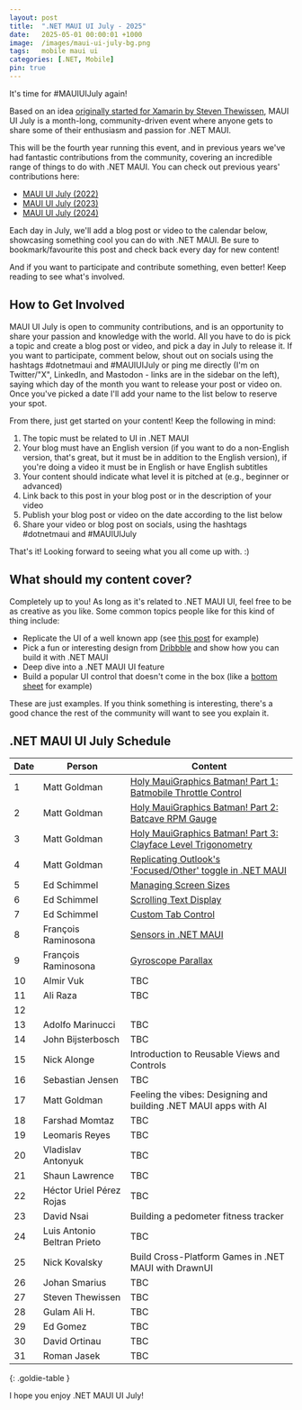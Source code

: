 ```yaml
---
layout: post
title:  ".NET MAUI UI July - 2025"
date:   2025-05-01 00:00:01 +1000
image:  /images/maui-ui-july-bg.png
tags:   mobile maui ui
categories: [.NET, Mobile]
pin: true
---
```


It's time for #MAUIUIJuly again!

Based on an idea [originally started for Xamarin by Steven Thewissen](https://thewissen.io/introducing-xamarin-ui-july/), MAUI UI July is a month-long, community-driven event where anyone gets to share some of their enthusiasm and passion for .NET MAUI.

This will be the fourth year running this event, and in previous years we've had fantastic contributions from the community, covering an incredible range of things to do with .NET MAUI. You can check out previous years' contributions here:

* [MAUI UI July (2022)](/posts/maui-ui-july)
* [MAUI UI July (2023)](/posts/maui-ui-july-23)
* [MAUI UI July (2024)](/posts/mauiuijuly-24/)

Each day in July, we'll add a blog post or video to the calendar below, showcasing something cool you can do with .NET MAUI. Be sure to bookmark/favourite this post and check back every day for new content!

And if you want to participate and contribute something, even better! Keep reading to see what's involved.

## How to Get Involved

MAUI UI July is open to community contributions, and is an opportunity to share your passion and knowledge with the world. All you have to do is pick a topic and create a blog post or video, and pick a day in July to release it. If you want to participate, comment below, shout out on socials using the hashtags #dotnetmaui and #MAUIUIJuly or ping me directly (I'm on Twitter/"X", LinkedIn, and Mastodon - links are in the sidebar on the left), saying which day of the month you want to release your post or video on. Once you've picked a date I'll add your name to the list below to reserve your spot.

From there, just get started on your content! Keep the following in mind:

1. The topic must be related to UI in .NET MAUI
2. Your blog must have an English version (if you want to do a non-English version, that's great, but it must be in addition to the English version), if you're doing a video it must be in English or have English subtitles
3. Your content should indicate what level it is pitched at (e.g., beginner or advanced)
4. Link back to this post in your blog post or in the description of your video
5. Publish your blog post or video on the date according to the list below
6. Share your video or blog post on socials, using the hashtags #dotnetmaui and #MAUIUIJuly

That's it! Looking forward to seeing what you all come up with. :)

## What should my content cover?

Completely up to you! As long as it's related to .NET MAUI UI, feel free to be as creative as you like. Some common topics people like for this kind of thing include:

* Replicate the UI of a well known app (see [this post](/posts/outlook-clone) for example)
* Pick a fun or interesting design from [Dribbble](https://dribbble.com) and show how you can build it with .NET MAUI
* Deep dive into a .NET MAUI UI feature
* Build a popular UI control that doesn't come in the box (like a [bottom sheet](https://blogs.xgenoapps.com/post/2022/07/23/maui-bottom-sheet) for example)

These are just examples. If you think something is interesting, there's a good chance the rest of the community will want to see you explain it.


## .NET MAUI UI July Schedule

| Date | Person                      | Content                                                                                                                      |
| ---- | --------------------------- | ---------------------------------------------------------------------------------------------------------------------------- |
| 1    | Matt Goldman                | [Holy MauiGraphics Batman! Part 1: Batmobile Throttle Control](/posts/batmobile-part-1/)                                     |
| 2    | Matt Goldman                | [Holy MauiGraphics Batman! Part 2: Batcave RPM Gauge](/posts/batmobile-part-2)                                               |
| 3    | Matt Goldman                | [Holy MauiGraphics Batman! Part 3: Clayface Level Trigonometry](/posts/batmobile-part-3)                                     |
| 4    | Matt Goldman                | [Replicating Outlook's 'Focused/Other' toggle in .NET MAUI](/posts/outlook-toggle)                                           |
| 5    | Ed Schimmel                 | [Managing Screen Sizes](https://byte217.com/net-maui-managing-screen-sizes/)                                                 |
| 6    | Ed Schimmel                 | [Scrolling Text Display](https://byte217.com/net-maui-scrolling-text-display/)                                               |
| 7    | Ed Schimmel                 | [Custom Tab Control](https://byte217.com/net-maui-tab-control-with-underlinement/)                                           |
| 8    | François Raminosona         | [Sensors in .NET MAUI](https://blog.francois.raminosona.com/sensors-in-net-maui-mauiuijuly/)                                 |
| 9    | François Raminosona         | [Gyroscope Parallax](https://blog.francois.raminosona.com/sensor-based-parallax-in-net-maui-using-the-gyroscope-mauiuijuly/) |
| 10   | Almir Vuk                   | TBC                                                                                                                          |
| 11   | Ali Raza                    | TBC                                                                                                                          |
| 12   |                             |                                                                                                                              |
| 13   | Adolfo Marinucci            | TBC                                                                                                                          |
| 14   | John Bijsterbosch           | TBC                                                                                                                          |
| 15   | Nick Alonge                 | Introduction to Reusable Views and Controls                                                                                  |
| 16   | Sebastian Jensen            | TBC                                                                                                                          |
| 17   | Matt Goldman                | Feeling the vibes: Designing and building .NET MAUI apps with AI                                                             |
| 18   | Farshad Momtaz              | TBC                                                                                                                          |
| 19   | Leomaris Reyes              | TBC                                                                                                                          |
| 20   | Vladislav Antonyuk          | TBC                                                                                                                          |
| 21   | Shaun Lawrence              | TBC                                                                                                                          |
| 22   | Héctor Uriel Pérez Rojas    | TBC                                                                                                                          |
| 23   | David Nsai                  | Building a pedometer fitness tracker                                                                                         |
| 24   | Luis Antonio Beltran Prieto | TBC                                                                                                                          |
| 25   | Nick Kovalsky               | Build Cross-Platform Games in .NET MAUI with DrawnUI                                                                         |
| 26   | Johan Smarius               | TBC                                                                                                                          |
| 27   | Steven Thewissen            | TBC                                                                                                                          |
| 28   | Gulam Ali H.                | TBC                                                                                                                          |
| 29   | Ed Gomez                    | TBC                                                                                                                          |
| 30   | David Ortinau               | TBC                                                                                                                          |
| 31   | Roman Jasek                 | TBC                                                                                                                          |

{: .goldie-table }

I hope you enjoy .NET MAUI UI July!
